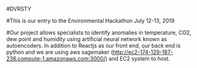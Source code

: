 #DVRSTY

#This is our entry to the Environmental Hackathon July 12-13, 2019

#Our project allows specialists to identify anomalies in temperature, CO2, dew point and humidity using artificial neural network known as autoencoders.  In addition to Reactjs as our front end, our back end is python and we are using aws sagemaker (http://ec2-174-129-187-236.compute-1.amazonaws.com:3000/) and EC2 system to host.
